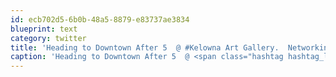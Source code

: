 ```yaml
---
id: ecb702d5-6b0b-48a5-8879-e83737ae3834
blueprint: text
category: twitter
title: 'Heading to Downtown After 5  @ #Kelowna Art Gallery.  Networking + snapping a few photos for @SnapOkanagan'
caption: 'Heading to Downtown After 5  @ <span class="hashtag hashtag_local">#<a href="http://tweettemp.darylchymko.ca/?tag=kelowna">Kelowna</a> Art Gallery.  Networking + snapping a few photos for @SnapOkanagan'
---
```

